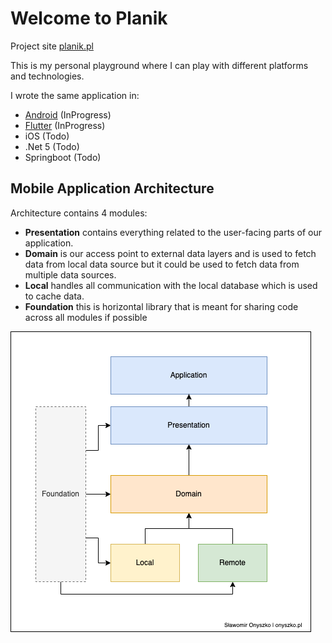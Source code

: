 # Welcome to Planik

Project site [planik.pl](https://planik.pl/)

This is my personal playground where I can play with different platforms and technologies.

I wrote the same application in:

- [Android](planik-android/README.md) (InProgress)
- [Flutter](planik-flutter/planik/README.md) (InProgress)
- iOS (Todo)
- .Net 5 (Todo)
- Springboot (Todo)

## Mobile Application Architecture

Architecture contains 4 modules:

- **Presentation** contains everything related to the user-facing parts of our application.
- **Domain** is our access point to external data layers and is used to fetch data from local data
  source but it could be used to fetch data from multiple data sources.
- **Local** handles all communication with the local database which is used to cache data.
- **Foundation** this is horizontal library that is meant for sharing code across all modules if
  possible

![](docs/architecture.png)